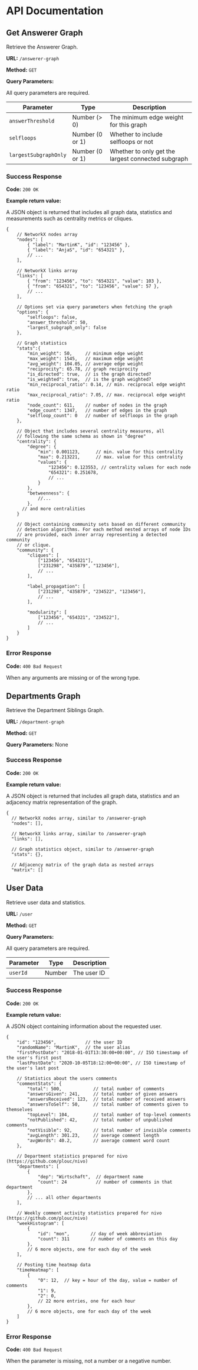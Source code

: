 # API Documentation

## Get Answerer Graph

Retrieve the Answerer Graph.

**URL:** `/answerer-graph`

**Method:** `GET`

**Query Parameters:**

All query parameters are required.

| Parameter | Type | Description
|---|---|---|
| `answerThreshold` | Number (> 0) | The minimum edge weight for this graph |
| `selfloops` | Number (0 or 1) | Whether to include selfloops or not |
| `largestSubgraphOnly` | Number (0 or 1) | Whether to only get the largest connected subgraph |


### Success Response

**Code:** `200 OK`

**Example return value:**

A JSON object is returned that includes all graph data, statistics and measurements such as centrality metrics or cliques.

```jsonc
{
    // NetworkX nodes array
    "nodes": [
        { "label": "MartinK", "id": "123456" },
        { "label": "AnjaS", "id": "654321" },
        // ...
    ],
    
    // NetworkX links array
    "links": [ 
        { "from": "123456", "to": "654321", "value": 103 },
        { "from": "654321", "to": "123456", "value": 57 },
        // ...
    ],

    // Options set via query parameters when fetching the graph
    "options": {
        "selfloops": false,
        "answer_threshold": 50,
        "largest_subgraph_only": false
    },
    
    // Graph statistics
    "stats":{
        "min_weight": 50,     // minimum edge weight
        "max_weight": 1545,   // maximum edge weight
        "avg_weight": 104.05, // average edge weight
        "reciprocity": 65.78, // graph reciprocity
        "is_directed": true,  // is the graph directed?
        "is_weighted": true,  // is the graph weighted?
        "min_reciprocal_ratio": 0.14, // min. reciprocal edge weight ratio
        "max_reciprocal_ratio": 7.05, // max. reciprocal edge weight ratio
        "node_count": 611,    // number of nodes in the graph
        "edge_count": 1347,   // number of edges in the graph
        "selfloop_count": 0   // number of selfloops in the graph
    },
    
    // Object that includes several centrality measures, all
    // following the same schema as shown in "degree" 
    "centrality": {
        "degree": {
            "min": 0.001123,      // min. value for this centrality
            "max": 0.213221,      // max. value for this centrality
            "values": {
                "123456": 0.123553, // centrality values for each node
                "654321": 0.251678,
                // ...
            }
        },
        "betweenness": {
            //...
        },
      // and more centralities
    }

    // Object containing community sets based on different community
    // detection algorithms. For each method nested arrays of node IDs
    // are provided, each inner array representing a detected community
    // or clique.
    "community": {
        "cliques": [
            ["123456", "654321"],
            ["231298", "435879", "123456"],
            // ...
        ],
        
        "label_propagation": [  
            ["231298", "435879", "234522", "123456"],
            // ...
        ],
        
        "modularity": [
            ["123456", "654321", "234522"],
            // ...
        ]
    }
}
```

### Error Response

**Code:** `400 Bad Request`

When any arguments are missing or of the wrong type.


## Departments Graph

Retrieve the Department Siblings Graph.

**URL:** `/department-graph`

**Method:** `GET`

**Query Parameters:** None

### Success Response

**Code:** `200 OK`

**Example return value:**

A JSON object is returned that includes all graph data, statistics and an adjacency matrix representation of the graph.

```jsonc
{
  // NetworkX nodes array, similar to /answerer-graph
  "nodes": [],

  // NetworkX links array, similar to /answerer-graph
  "links": [],

  // Graph statistics object, similar to /answerer-graph
  "stats": {},

  // Adjacency matrix of the graph data as nested arrays 
  "matrix": []
```

## User Data

Retrieve user data and statistics.

**URL:** `/user`

**Method:** `GET`

**Query Parameters:**

All query parameters are required.

| Parameter | Type | Description
|---|---|---|
| `userId` | Number | The user ID |


### Success Response

**Code:** `200 OK`

**Example return value:**

A JSON object containing information about the requested user.

```jsonc
{
    "id": "123456",           // the user ID
    "randomName": "MartinK",  // the user alias
    "firstPostDate": "2018-01-01T13:30:00+00:00", // ISO timestamp of the user's first post
    "lastPostDate": "2020-10-05T18:12:00+00:00", // ISO timestamp of the user's last post
    
    // Statistics about the users comments
    "commentStats": {
        "total": 500,            // total number of comments
        "answersGiven": 241,     // total number of given answers
        "answersReceived": 123,  // total number of received answers
        "answersToSelf": 50,     // total number of comments given to themselves
        "topLevel": 104,         // total number of top-level comments
        "notPublished": 42,      // total number of unpublished comments
        "notVisible": 92,        // total number of invisible comments
        "avgLength": 301.23,     // average comment length
        "avgWords": 40.2,        // average comment word count
    },

    // Department statistics prepared for nivo (https://github.com/plouc/nivo)
    "departments": [
        {
            "dep": "Wirtschaft",  // department name
            "count": 24           // number of comments in that department
        },
        // ... all other departments
    ],

    // Weekly comment activity statistics prepared for nivo (https://github.com/plouc/nivo)
    "weekHistogram": [
        {
            "id": "mon",        // day of week abbreviation
            "count": 311        // number of comments on this day
        },
        // 6 more objects, one for each day of the week
    ],

    // Posting time heatmap data
    "timeHeatmap": [
        {
            "0": 12,  // key = hour of the day, value = number of comments
            "1": 9,
            "2": 0,
            // 22 more entries, one for each hour
        },
        // 6 more objects, one for each day of the week
    ]
}
```

### Error Response

**Code:** `400 Bad Request`

When the parameter is missing, not a number or a negative number.